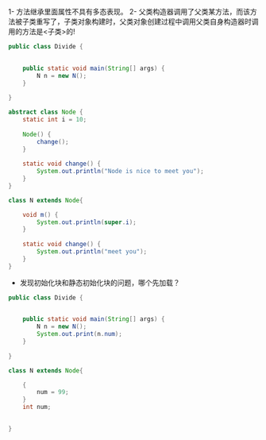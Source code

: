 1- 方法继承里面属性不具有多态表现。
2- 父类构造器调用了父类某方法，而该方法被子类重写了，子类对象构建时，父类对象创建过程中调用父类自身构造器时调用的方法是<子类>的!
```java
public class Divide {

	
	public static void main(String[] args) {
		N n = new N();
	}
	
}

abstract class Node {
	static int i = 10;
	
	Node() {
		change();
	}
	
	static void change() {
		System.out.println("Node is nice to meet you");
	}
}

class N extends Node{

	void m() {
		System.out.println(super.i);
	}
	
	static void change() {
		System.out.println("meet you");
	}
}
```
- 发现初始化块和静态初始化块的问题，哪个先加载？
```java
public class Divide {

	
	public static void main(String[] args) {
		N n = new N();
		System.out.print(n.num);
	}
	
}

class N extends Node{

	{
		num = 99;
	}
	int num;

	
}
```
